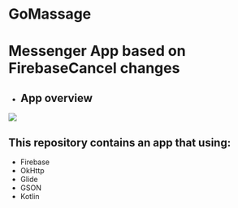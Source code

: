 # GoMassage

# Messenger App based on FirebaseCancel changes

- ## App overview

[![](https://res.cloudinary.com/marcomontalbano/image/upload/v1633859376/video_to_markdown/images/google-drive--1gxWgAbIj_1nfkbYvhdAvDbThLqgY-bjf-c05b58ac6eb4c4700831b2b3070cd403.jpg)](https://drive.google.com/file/d/1gxWgAbIj_1nfkbYvhdAvDbThLqgY-bjf/view?usp=sharing "")

## This repository contains an app that using: 

- Firebase
- OkHttp
- Glide
- GSON
- Kotlin
